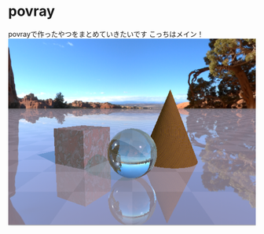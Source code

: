# povray
povrayで作ったやつをまとめていきたいです
こっちはメイン！
<img src="https://github.com/bibinba/povray/blob/img/SnapCrab_2017-6-26_14-53-2900.png" alt="画像１" title="サンプル">
